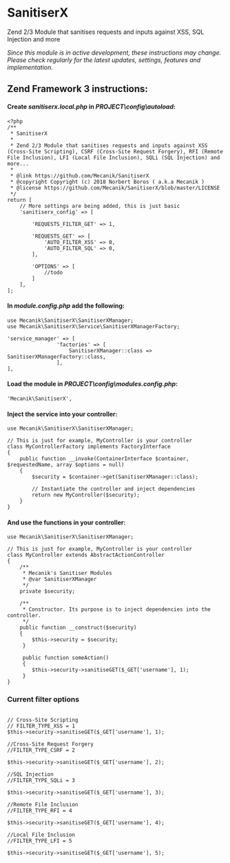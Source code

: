 # SanitiserX
Zend 2/3 Module that sanitises requests and inputs against XSS, SQL Injection and more


*Since this module is in active development, these instructions may change. Please check regularly for the latest updates, settings, features and implementation.*

## Zend Framework 3 instructions:

#### Create *sanitiserx.local.php* in *PROJECT\config\autoload*:

```
<?php
/**
 * SanitiserX
 *
 * Zend 2/3 Module that sanitises requests and inputs against XSS (Cross-Site Scripting), CSRF (Cross-Site Request Forgery), RFI (Remote File Inclusion), LFI (Local File Inclusion), SQLi (SQL Injection) and more...
 *
 * @link https://github.com/Mecanik/SanitiserX
 * @copyright Copyright (c) 2018 Norbert Boros ( a.k.a Mecanik )
 * @license https://github.com/Mecanik/SanitiserX/blob/master/LICENSE
 */
return [
    // More settings are being added, this is just basic
    'sanitiserx_config' => [
        
        'REQUESTS_FILTER_GET' => 1, 
        
        'REQUESTS_GET' => [
            'AUTO_FILTER_XSS' => 0,
            'AUTO_FILTER_SQL' => 0,
        ],
        
        'OPTIONS' => [
            //todo
        ]
    ],
];
```

#### In *module.config.php* add the following:

```
use Mecanik\SanitiserX\SanitiserXManager;
use Mecanik\SanitiserX\Service\SanitiserXManagerFactory;

'service_manager' => [
				'factories' => [
				    SanitiserXManager::class => SanitiserXManagerFactory::class,
				],
],
```

#### Load the module in *PROJECT\config\modules.config.php*:

```
'Mecanik\SanitiserX',
```

#### Inject the service into your controller:

```
use Mecanik\SanitiserX\SanitiserXManager;

// This is just for example, MyController is your controller
class MyControllerFactory implements FactoryInterface
{
	public function __invoke(ContainerInterface $container, $requestedName, array $options = null)
	{
		$security = $container->get(SanitiserXManager::class);
    
		// Instantiate the controller and inject dependencies
		return new MyController($security);
	}
}
```
#### And use the functions in your controller:

```
use Mecanik\SanitiserX\SanitiserXManager;

// This is just for example, MyController is your controller
class MyController extends AbstractActionController
{   
    /**
     * Mecanik's Sanitiser Modules
     * @var SanitiserXManager
     */
    private $security;
    
    /**
     * Constructor. Its purpose is to inject dependencies into the controller.
     */
    public function __construct($security)
    {
    	$this->security = $security;
   	 }
   	 
   	 public function someAction()
   	 {
   	 	$this->security->sanitiseGET($_GET['username'], 1);
   	 }
}

```

### Current filter options

```

// Cross-Site Scripting
// FILTER_TYPE_XSS = 1
$this->security->sanitiseGET($_GET['username'], 1);   

//Cross-Site Request Forgery
//FILTER_TYPE_CSRF = 2

$this->security->sanitiseGET($_GET['username'], 2);   

//SQL Injection
//FILTER_TYPE_SQLi = 3

$this->security->sanitiseGET($_GET['username'], 3);   

//Remote File Inclusion
//FILTER_TYPE_RFI = 4

$this->security->sanitiseGET($_GET['username'], 4);   

//Local File Inclusion
//FILTER_TYPE_LFI = 5

$this->security->sanitiseGET($_GET['username'], 5);   
    
```
